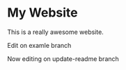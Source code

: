 # My Website

This is a really awesome website.

Edit on examle branch

Now editing on update-readme branch
